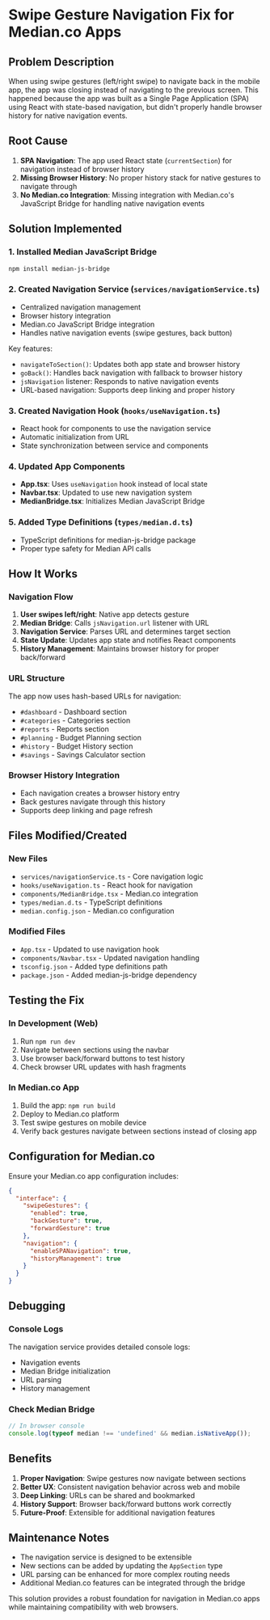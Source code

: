 # Swipe Gesture Navigation Fix for Median.co Apps

## Problem Description

When using swipe gestures (left/right swipe) to navigate back in the mobile app, the app was closing instead of navigating to the previous screen. This happened because the app was built as a Single Page Application (SPA) using React with state-based navigation, but didn't properly handle browser history for native navigation events.

## Root Cause

1. **SPA Navigation**: The app used React state (`currentSection`) for navigation instead of browser history
2. **Missing Browser History**: No proper history stack for native gestures to navigate through
3. **No Median.co Integration**: Missing integration with Median.co's JavaScript Bridge for handling native navigation events

## Solution Implemented

### 1. Installed Median JavaScript Bridge
```bash
npm install median-js-bridge
```

### 2. Created Navigation Service (`services/navigationService.ts`)
- Centralized navigation management
- Browser history integration
- Median.co JavaScript Bridge integration
- Handles native navigation events (swipe gestures, back button)

Key features:
- `navigateToSection()`: Updates both app state and browser history
- `goBack()`: Handles back navigation with fallback to browser history
- `jsNavigation` listener: Responds to native navigation events
- URL-based navigation: Supports deep linking and proper history

### 3. Created Navigation Hook (`hooks/useNavigation.ts`)
- React hook for components to use the navigation service
- Automatic initialization from URL
- State synchronization between service and components

### 4. Updated App Components
- **App.tsx**: Uses `useNavigation` hook instead of local state
- **Navbar.tsx**: Updated to use new navigation system
- **MedianBridge.tsx**: Initializes Median JavaScript Bridge

### 5. Added Type Definitions (`types/median.d.ts`)
- TypeScript definitions for median-js-bridge package
- Proper type safety for Median API calls

## How It Works

### Navigation Flow
1. **User swipes left/right**: Native app detects gesture
2. **Median Bridge**: Calls `jsNavigation.url` listener with URL
3. **Navigation Service**: Parses URL and determines target section
4. **State Update**: Updates app state and notifies React components
5. **History Management**: Maintains browser history for proper back/forward

### URL Structure
The app now uses hash-based URLs for navigation:
- `#dashboard` - Dashboard section
- `#categories` - Categories section  
- `#reports` - Reports section
- `#planning` - Budget Planning section
- `#history` - Budget History section
- `#savings` - Savings Calculator section

### Browser History Integration
- Each navigation creates a browser history entry
- Back gestures navigate through this history
- Supports deep linking and page refresh

## Files Modified/Created

### New Files
- `services/navigationService.ts` - Core navigation logic
- `hooks/useNavigation.ts` - React hook for navigation
- `components/MedianBridge.tsx` - Median.co integration
- `types/median.d.ts` - TypeScript definitions
- `median.config.json` - Median.co configuration

### Modified Files
- `App.tsx` - Updated to use navigation hook
- `components/Navbar.tsx` - Updated navigation handling
- `tsconfig.json` - Added type definitions path
- `package.json` - Added median-js-bridge dependency

## Testing the Fix

### In Development (Web)
1. Run `npm run dev`
2. Navigate between sections using the navbar
3. Use browser back/forward buttons to test history
4. Check browser URL updates with hash fragments

### In Median.co App
1. Build the app: `npm run build`
2. Deploy to Median.co platform
3. Test swipe gestures on mobile device
4. Verify back gestures navigate between sections instead of closing app

## Configuration for Median.co

Ensure your Median.co app configuration includes:
```json
{
  "interface": {
    "swipeGestures": {
      "enabled": true,
      "backGesture": true,
      "forwardGesture": true
    },
    "navigation": {
      "enableSPANavigation": true,
      "historyManagement": true
    }
  }
}
```

## Debugging

### Console Logs
The navigation service provides detailed console logs:
- Navigation events
- Median Bridge initialization
- URL parsing
- History management

### Check Median Bridge
```javascript
// In browser console
console.log(typeof median !== 'undefined' && median.isNativeApp());
```

## Benefits

1. **Proper Navigation**: Swipe gestures now navigate between sections
2. **Better UX**: Consistent navigation behavior across web and mobile
3. **Deep Linking**: URLs can be shared and bookmarked
4. **History Support**: Browser back/forward buttons work correctly
5. **Future-Proof**: Extensible for additional navigation features

## Maintenance Notes

- The navigation service is designed to be extensible
- New sections can be added by updating the `AppSection` type
- URL parsing can be enhanced for more complex routing needs
- Additional Median.co features can be integrated through the bridge

This solution provides a robust foundation for navigation in Median.co apps while maintaining compatibility with web browsers.
